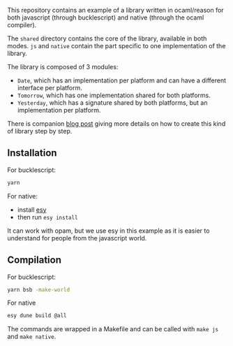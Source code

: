 This repository contains an example of a library written in
ocaml/reason for both javascript (through bucklescript) and native
(through the ocaml compiler).

The `shared` directory contains the core of the library, available in
both modes. `js` and `native` contain the part specific to one
implementation of the library.

The library is composed of 3 modules:

- `Date`, which has an implementation per platform and can have a
  different interface per platform.
- `Tomorrow`, which has one implementation shared for both platforms.
- `Yesterday`, which has a signature shared by both platforms, but an
  implementation per platform.

There is companion [blog
post](https://tech.ahrefs.com/how-to-write-a-library-for-bucklescript-and-native-22f45e5e946d)
giving more details on how to create this kind of library step by
step.

## Installation

For bucklescript:

```bash
yarn
```

For native:

- install [esy](https://esy.sh/)
- then run `esy install`

It can work with opam, but we use esy in this example as it is easier
to understand for people from the javascript world.

## Compilation

For bucklescript:

```bash
yarn bsb -make-world
```

For native

```bash
esy dune build @all
```

The commands are wrapped in a Makefile and can be called with `make
js` and `make native`.
